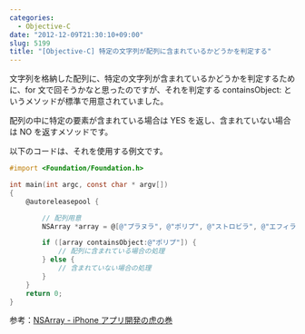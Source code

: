 ```yaml
---
categories:
  - Objective-C
date: "2012-12-09T21:30:10+09:00"
slug: 5199
title: "[Objective-C] 特定の文字列が配列に含まれているかどうかを判定する"
---
```


文字列を格納した配列に、特定の文字列が含まれているかどうかを判定するために、for 文で回そうかなと思ったのですが、それを判定する containsObject: というメソッドが標準で用意されていました。

配列の中に特定の要素が含まれている場合は YES を返し、含まれていない場合は NO を返すメソッドです。

以下のコードは、それを使用する例文です。

```objectivec
#import <Foundation/Foundation.h>

int main(int argc, const char * argv[])
{
    @autoreleasepool {

        // 配列用意
        NSArray *array = @[@"プラヌラ", @"ポリプ", @"ストロビラ", @"エフィラ", @"稚クラゲ", @"成体"];

        if ([array containsObject:@"ポリプ"]) {
            // 配列に含まれている場合の処理
        } else {
            // 含まれていない場合の処理
        }
    }
    return 0;
}
```

参考：[NSArray - iPhone アプリ開発の虎の巻](http://iphone-tora.sakura.ne.jp/nsarray.html)
